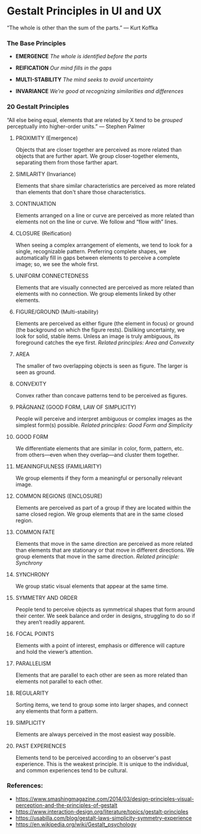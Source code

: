# Gestalt Principles in UI and UX

“The whole is other than the sum of the parts.” — Kurt Koffka

### The Base Principles

* **EMERGENCE**         _The whole is identified before the parts_

* **REIFICATION**       _Our mind fills in the gaps_

* **MULTI-STABILITY**   _The mind seeks to avoid uncertainty_

* **INVARIANCE**        _We’re good at recognizing similarities and differences_

### 20 Gestalt Principles

“All else being equal, elements that are related by X tend to be _grouped_ perceptually into higher-order units.” — Stephen Palmer

1. PROXIMITY (Emergence)

    Objects that are closer together are perceived as more related than objects that are further apart.
    We group closer-together elements, separating them from those farther apart.

2. SIMILARITY (Invariance)

    Elements that share similar characteristics are perceived as more related than elements that don't share those characteristics.

3. CONTINUATION

    Elements arranged on a line or curve are perceived as more related than elements not on the line or curve.
    We follow and “flow with” lines.

4. CLOSURE (Reification)

    When seeing a complex arrangement of elements, we tend to look for a single, recognizable pattern.
    Preferring complete shapes, we automatically fill in gaps between elements to perceive a complete image; so, we see the whole first.

5. UNIFORM CONNECTEDNESS

    Elements that are visually connected are perceived as more related than elements with no connection.
    We group elements linked by other elements.

6. FIGURE/GROUND (Multi-stability)

    Elements are perceived as either figure (the element in focus) or ground (the background on which the figure rests). 
    Disliking uncertainty, we look for solid, stable items. Unless an image is truly ambiguous, its foreground catches the eye first.
	_Related principles: Area and Convexity_

7. AREA

    The smaller of two overlapping objects is seen as figure. The larger is seen as ground.

8. CONVEXITY

    Convex rather than concave patterns tend to be perceived as figures.

9. PRÄGNANZ (GOOD FORM, LAW OF SIMPLICITY)

    People will perceive and interpret ambiguous or complex images as the simplest form(s) possible.
	_Related principles: Good Form and Simplicity_

10. GOOD FORM
    
    We differentiate elements that are similar in color, form, pattern, etc. from others—even when they overlap—and cluster them together.

11. MEANINGFULNESS (FAMILIARITY)

    We group elements if they form a meaningful or personally relevant image.

12. COMMON REGIONS (ENCLOSURE)

    Elements are perceived as part of a group if they are located within the same closed region.
    We group elements that are in the same closed region.

13. COMMON FATE

    Elements that move in the same direction are perceived as more related than elements that are stationary or that move in different directions.
    We group elements that move in the same direction.
    _Related principle: Synchrony_

14. SYNCHRONY

    We group static visual elements that appear at the same time.

15. SYMMETRY AND ORDER

    People tend to perceive objects as symmetrical shapes that form around their center.
    We seek balance and order in designs, struggling to do so if they aren’t readily apparent.

16. FOCAL POINTS

    Elements with a point of interest, emphasis or difference will capture and hold the viewer’s attention.

17. PARALLELISM

    Elements that are parallel to each other are seen as more related than elements not parallel to each other.

18. REGULARITY

    Sorting items, we tend to group some into larger shapes, and connect any elements that form a pattern.

19. SIMPLICITY

    Elements are always perceived in the most easiest way possible. 

20. PAST EXPERIENCES

    Elements tend to be perceived according to an observer's past experience.
    This is the weakest principle. It is unique to the individual, and common experiences tend to be cultural.


### References:

- https://www.smashingmagazine.com/2014/03/design-principles-visual-perception-and-the-principles-of-gestalt
- https://www.interaction-design.org/literature/topics/gestalt-principles
- https://usabilla.com/blog/gestalt-laws-simplicity-symmetry-experience
- https://en.wikipedia.org/wiki/Gestalt_psychology
